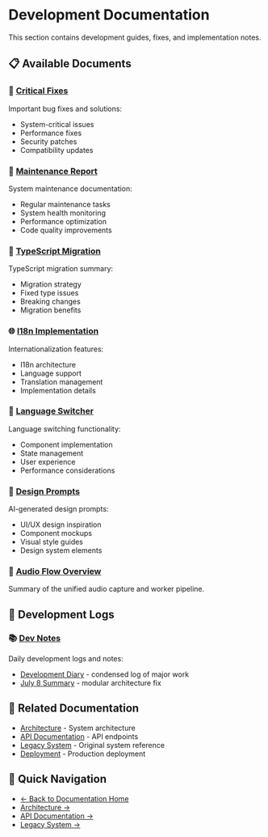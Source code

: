# Development Documentation

This section contains development guides, fixes, and implementation notes.

## 📋 Available Documents

### 🚨 [Critical Fixes](./CRITICAL_FIXES.md)
Important bug fixes and solutions:
- System-critical issues
- Performance fixes
- Security patches
- Compatibility updates

### 🔧 [Maintenance Report](./MAINTENANCE-REPORT.md)
System maintenance documentation:
- Regular maintenance tasks
- System health monitoring
- Performance optimization
- Code quality improvements

### 📝 [TypeScript Migration](./TYPESCRIPT-FIXES-SUMMARY.md)
TypeScript migration summary:
- Migration strategy
- Fixed type issues
- Breaking changes
- Migration benefits

### 🌐 [I18n Implementation](./REVOLUTIONARY-I18N-SUMMARY.md)
Internationalization features:
- I18n architecture
- Language support
- Translation management
- Implementation details

### 🔄 [Language Switcher](./LANGUAGE-SWITCHER-SUMMARY.md)
Language switching functionality:
- Component implementation
- State management
- User experience
- Performance considerations

### 🎨 [Design Prompts](./dalle-prompts.md)
AI-generated design prompts:
- UI/UX design inspiration
- Component mockups
- Visual style guides
- Design system elements

### 🎤 [Audio Flow Overview](./audio-flow-overview.md)
Summary of the unified audio capture and worker pipeline.

## 📁 Development Logs

### 📚 [Dev Notes](./dev-notes/)
Daily development logs and notes:
- [Development Diary](./dev-notes/diary.md) - condensed log of major work
- [July 8 Summary](./dev-notes/claudo-diary-2025-07-08.md) - modular architecture fix

## 🔗 Related Documentation

- [Architecture](../architecture/) - System architecture
- [API Documentation](../api/) - API endpoints
- [Legacy System](../legacy/) - Original system reference
- [Deployment](../deployment/) - Production deployment

## 🚀 Quick Navigation

- [← Back to Documentation Home](../README.md)
- [Architecture →](../architecture/)
- [API Documentation →](../api/)
- [Legacy System →](../legacy/)
